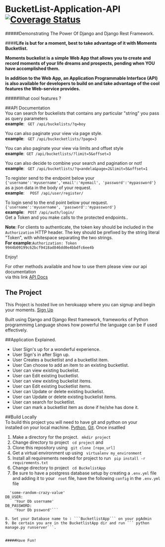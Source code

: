 # BucketList-Application-API  [![Coverage Status](https://coveralls.io/repos/andela-sjames/BucketList-Application-API/badge.svg?branch=devdesign&service=github)](https://coveralls.io/github/andela-sjames/BucketList-Application-API?branch=devdesign)  
#####Demonstrating The Power Of Django and Django Rest Framework.

####__Life is but for a moment, best to take advantage of it with Moments Bucketlist.__  

__Moments buckelist is a simple Web App that allows you to create and record moments of your life dreams and prospects, pending when YOU have accomplished them.__  

__In addition to the Web App, an Application Programmable Interface **(API)** is also available for developers to build on and take advantage of the cool features the Web-service provides.__    

#####What cool features ?  

##API Documentation  
You can search for buckelists that contains any particular "string" you pass as query parameters  
__example__: ``` GET /api/buckelists/?q=boy```  
  
You can also paginate your view via page style.  
__example__: ``` GET /api/buckecketlists/?page=3```   
  
You can also paginate your view via limits and offset style  
__example__:``` GET /api/bucketlists/?limit=5&offset=3```  

You can also decide to combine your search and pagination or not!  
__example__: ``` GET /api/bucketlists/?q=andela&page=2&limit=5&offset=1```  

To register send to the endpoint below your  
```{'username':'myusername','email':'myemail', 'password':'mypassword'}```  
as a json data in the body of your request.  
__example__: ```  POST /api/user/register/```

To login send to the end point below your request.  
```{'username':'myusername', 'password':'mypassword'}```   
__example__: ``` POST /api/auth/login/```  
Get a Token and you make calls to the protected endpoints..   

__Note__: For clients to authenticate, the token key should be included in the ```Authorization``` HTTP header. The key should be prefixed by the string literal "Token", with whitespace separating the two strings.  
__For example__:```Authorization: Token 9944b09199c62bcf9418ad846dd0e4bbdfc6ee4b ```  

Enjoy!  
  
For other methods available and how to use them please view
our api documentation  
via this link [API Docs](https://moments-bucketlist.herokuapp.com/docs/)  

## The Project  
This Project is hosted live on herokuapp where you can signup and begin your moments. [Sign Up](https://moments-bucketlist.herokuapp.com/) 

Built using Django and Django Rest framework, frameworks of Python programmimg Language shows how powerful the language can be if used effectively.  

##Application Explained.  

* User Sign's up for a wonderful experience.  
* User Sign's in after Sign up.  
* User Creates a bucketlist and a bucketlist item.  
* User Can choose to add an item to an existing bucketlist.  
* User can view existing buckelist.  
* User can Edit existing bucketlist.  
* User can view existing buckelist items.    
* User can Edit existing bucketlist items.  
* User can Update or delete existing buckelist.  
* User can Update or delete existing buckelist items.    
* User can search for bucketlist.  
* User can mark a bucketlist item as done if he/she has done it.  

##Build Locally  
To build this project you will need to have git and python on your  
installed on your local machine. [Python](https://www.python.org/downloads/), [Git](https://git-scm.com/downloads). Once insatlled  

1. Make a directory for the project. ``` mkdir project```  
2. Change directory to project ``` cd project``` and 
3. Clone this repository using ``` git clone [repo_url]```   
4. Get a virtual environment up using ``` virtualenv my_environment```  
5. Install all requirements needed for project to run ``` pip install -r requirements.txt```  
6. Change directory to project ``` cd BuckelistApp```  
7. Be sure to have a postgress database setup by creating a ```.env.yml``` file and adding it to your ``` root``` file, have the following ```config``` in the ```.env.yml``` file  
```SECRET_KEY:  
  'some-random-crazy-value'
DB_USER:
    'Your Db username'
DB_PASSWORD:
    'Your Db pssword'```  

8. Set your Database name to : ```BucketlistApp``` on your pgAdmin
9. Be certain you are in the BucketlistApp dir and run ``` python manage.py runserver```.


#####Have Fun!



